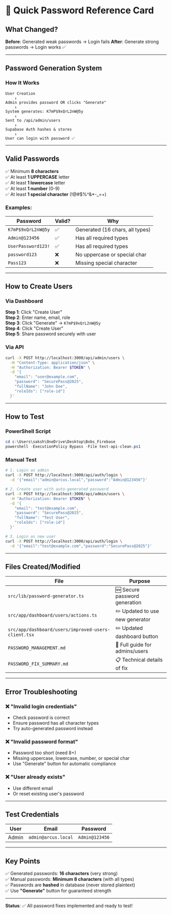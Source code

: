 # 🔑 Quick Password Reference Card

## What Changed?

**Before**: Generated weak passwords → Login fails
**After**: Generate strong passwords → Login works ✅

---

## Password Generation System

### How It Works

```
User Creation
    ↓
Admin provides password OR clicks "Generate"
    ↓
System generates: K7mP$9xQrL2nW@5y
    ↓
Sent to /api/admin/users
    ↓
Supabase Auth hashes & stores
    ↓
User can login with password ✅
```

---

## Valid Passwords

✅ Minimum **8 characters**  
✅ At least **1 UPPERCASE** letter  
✅ At least **1 lowercase** letter  
✅ At least **1 number** (0-9)  
✅ At least **1 special character** (!@#$%^&*-_=+)

### Examples:
| Password | Valid? | Why |
|----------|--------|-----|
| `K7mP$9xQrL2nW@5y` | ✅ | Generated (16 chars, all types) |
| `Admin@123456` | ✅ | Has all required types |
| `UserPassword123!` | ✅ | Has all required types |
| `password123` | ❌ | No uppercase or special char |
| `Pass123` | ❌ | Missing special character |

---

## How to Create Users

### Via Dashboard

**Step 1**: Click "Create User"  
**Step 2**: Enter name, email, role  
**Step 3**: Click "Generate" → `K7mP$9xQrL2nW@5y`  
**Step 4**: Click "Create User"  
**Step 5**: Share password securely with user  

### Via API

```bash
curl -X POST http://localhost:3000/api/admin/users \
  -H "Content-Type: application/json" \
  -H "Authorization: Bearer $TOKEN" \
  -d '{
    "email": "user@example.com",
    "password": "SecurePass@2025",
    "fullName": "John Doe",
    "roleIds": ["role-id"]
  }'
```

---

## How to Test

### PowerShell Script
```powershell
cd c:\Users\saksh\OneDrive\Desktop\Bobs_Firebase
powershell -ExecutionPolicy Bypass -File test-api-clean.ps1
```

### Manual Test
```bash
# 1. Login as admin
curl -X POST http://localhost:3000/api/auth/login \
  -d '{"email":"admin@arcus.local","password":"Admin@123456"}'

# 2. Create user with auto-generated password
curl -X POST http://localhost:3000/api/admin/users \
  -H "Authorization: Bearer $TOKEN" \
  -d '{
    "email": "test@example.com",
    "password": "SecurePass@2025",
    "fullName": "Test User",
    "roleIds": ["role-id"]
  }'

# 3. Login as new user
curl -X POST http://localhost:3000/api/auth/login \
  -d '{"email":"test@example.com","password":"SecurePass@2025"}'
```

---

## Files Created/Modified

| File | Purpose |
|------|---------|
| `src/lib/password-generator.ts` | 🆕 Secure password generation |
| `src/app/dashboard/users/actions.ts` | ✏️ Updated to use new generator |
| `src/app/dashboard/users/improved-users-client.tsx` | ✏️ Updated dashboard button |
| `PASSWORD_MANAGEMENT.md` | 📖 Full guide for admins/users |
| `PASSWORD_FIX_SUMMARY.md` | 📋 Technical details of fix |

---

## Error Troubleshooting

### ❌ "Invalid login credentials"
- Check password is correct
- Ensure password has all character types
- Try auto-generated password instead

### ❌ "Invalid password format"
- Password too short (need 8+)
- Missing uppercase, lowercase, number, or special char
- Use "Generate" button for automatic compliance

### ❌ "User already exists"
- Use different email
- Or reset existing user's password

---

## Test Credentials

| User | Email | Password |
|------|-------|----------|
| Admin | `admin@arcus.local` | `Admin@123456` |

---

## Key Points

✅ Generated passwords: **16 characters** (very strong)  
✅ Manual passwords: **Minimum 8 characters** (with all types)  
✅ Passwords are **hashed** in database (never stored plaintext)  
✅ Use **"Generate"** button for guaranteed strength  

---

**Status**: ✅ All password fixes implemented and ready to test!
